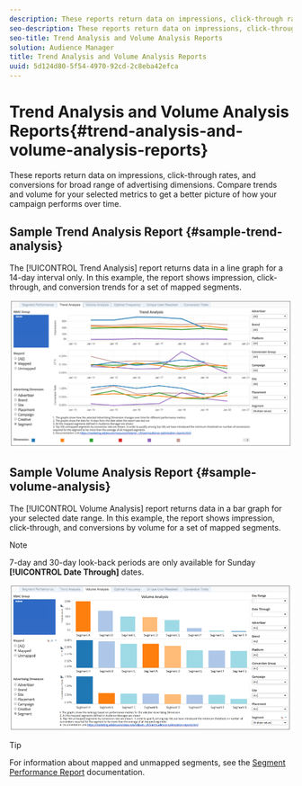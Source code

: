 ```yaml
---
description: These reports return data on impressions, click-through rates, and conversions for broad range of advertising dimensions. Compare trends and volume for your selected metrics to get a better picture of how your campaign performs over time.
seo-description: These reports return data on impressions, click-through rates, and conversions for broad range of advertising dimensions. Compare trends and volume for your selected metrics to get a better picture of how your campaign performs over time.
seo-title: Trend Analysis and Volume Analysis Reports
solution: Audience Manager
title: Trend Analysis and Volume Analysis Reports
uuid: 5d124d80-5f54-4970-92cd-2c8eba42efca
---
```


# Trend Analysis and Volume Analysis Reports{#trend-analysis-and-volume-analysis-reports}

These reports return data on impressions, click-through rates, and conversions for broad range of advertising dimensions. Compare trends and volume for your selected metrics to get a better picture of how your campaign performs over time.

## Sample Trend Analysis Report {#sample-trend-analysis}

The [!UICONTROL Trend Analysis] report returns data in a line graph for a 14-day interval only. In this example, the report shows impression, click-through, and conversion trends for a set of mapped segments.

![](assets/trend-analysis.png)

## Sample Volume Analysis Report {#sample-volume-analysis}

The [!UICONTROL Volume Analysis] report returns data in a bar graph for your selected date range. In this example, the report shows impression, click-through, and conversions by volume for a set of mapped segments.

>[!NOTE]
>
>7-day and 30-day look-back periods are only available for Sunday **[!UICONTROL Date Through]** dates.

![](assets/volume-analysis.png)

>[!TIP]
>
>For information about mapped and unmapped segments, see the [Segment Performance Report](../../../reporting/audience-optimization-reports/aor-advertisers/segment-performance.md) documentation.

